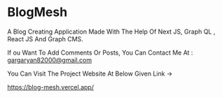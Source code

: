 # BlogMesh

A Blog Creating Application Made With The Help Of Next JS, Graph QL , React JS And Graph CMS.

If ou Want To Add Comments Or Posts, You Can Contact Me At : gargaryan82000@gmail.com

You Can Visit The Project Website At Below Given Link ->

https://blog-mesh.vercel.app/

